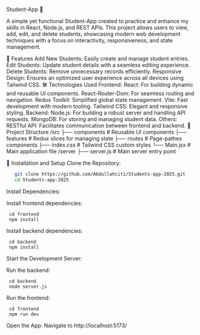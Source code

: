Student-App 🌟

A simple yet functional Student-App created to practice and enhance my skills in React, Node.js, and REST APIs. This project allows users to view, add, edit, and delete students, showcasing modern web development techniques with a focus on interactivity, responsiveness, and state management.

🚀 Features
Add New Students: Easily create and manage student entries.
Edit Students: Update student details with a seamless editing experience.
Delete Students: Remove unnecessary records efficiently.
Responsive Design: Ensures an optimized user experience across all devices using Tailwind CSS.
🛠️ Technologies Used
Frontend:
React: For building dynamic and reusable UI components.
React-Router-Dom: For seamless routing and navigation.
Redux Toolkit: Simplified global state management.
Vite: Fast development with modern tooling.
Tailwind CSS: Elegant and responsive styling.
Backend:
Node.js: For building a robust server and handling API requests.
MongoDB: For storing and managing student data.
Others:
RESTful API: Facilitates communication between frontend and backend.
📂 Project Structure
/src ├── components # Reusable UI components ├── features # Redux slices for managing state ├── routes # Page-pathes components ├── index.css # Tailwind CSS custom styles └── Main.jsx # Main application file /server ├── server.js # Main server entry point

🔧 Installation and Setup
Clone the Repository:
   ```bash
      git clone https://github.com/Abdullahciti/Students-app-2025.git
      cd Students-app-2025
```
Install Dependencies:

Install frontend dependencies:

     cd frontend
     npm install
Install backend dependencies:

     cd backend
     npm install
Start the Development Server:

Run the backend:

     cd backend
     node server.js
Run the frontend:

     cd frontend
     npm run dev
Open the App: Navigate to http://localhost:5173/ 
